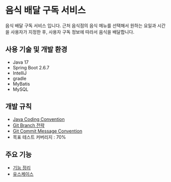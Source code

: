 # 음식 배달 구독 서비스

음식 배달 구독 서비스 입니다. 근처 음식점의 음식 메뉴를 선택해서 원하는 요일과 시간을 사용자가 지정한 후, 사용자 구독 정보에 따라서 음식을 배달합니다.

## 사용 기술 및 개발 환경

- Java 17
- Spring Boot 2.6.7
- IntelliJ
- gradle
- MyBatis
- MySQL

## 개발 규칙

- [Java Coding Convention](https://github.com/f-lab-edu/food-delivery-subscription-service/wiki/3.Convention#java-coding-convention)
- [Git Branch 전략](https://github.com/f-lab-edu/food-delivery-subscription-service/wiki/3.Convention#git-branch-%EC%A0%84%EB%9E%B5)
- [Git Commit Message Convention](https://github.com/f-lab-edu/food-delivery-subscription-service/wiki/3.Convention#commit-message-convention)
- 목표 테스트 커버리지 : 70%

## 주요 기능

- [기능 정리](https://github.com/f-lab-edu/food-delivery-subscription-service/wiki/1.Home#2-%EA%B8%B0%EB%8A%A5-%EC%86%8C%EA%B0%9C)
- [유스케이스](https://github.com/f-lab-edu/food-delivery-subscription-service/wiki/2.Use-Case)


